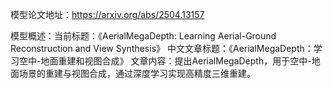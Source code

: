 模型论文地址：https://arxiv.org/abs/2504.13157

模型概述：当前标题：《AerialMegaDepth: Learning Aerial-Ground Reconstruction and View Synthesis》
中文文章标题：《AerialMegaDepth：学习空中-地面重建和视图合成》
文章内容：提出AerialMegaDepth，用于空中-地面场景的重建与视图合成，通过深度学习实现高精度三维重建。
